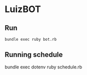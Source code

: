 # LuizBOT

## Run

    bundle exec ruby bot.rb

## Running schedule

   bundle exec dotenv ruby schedule.rb
